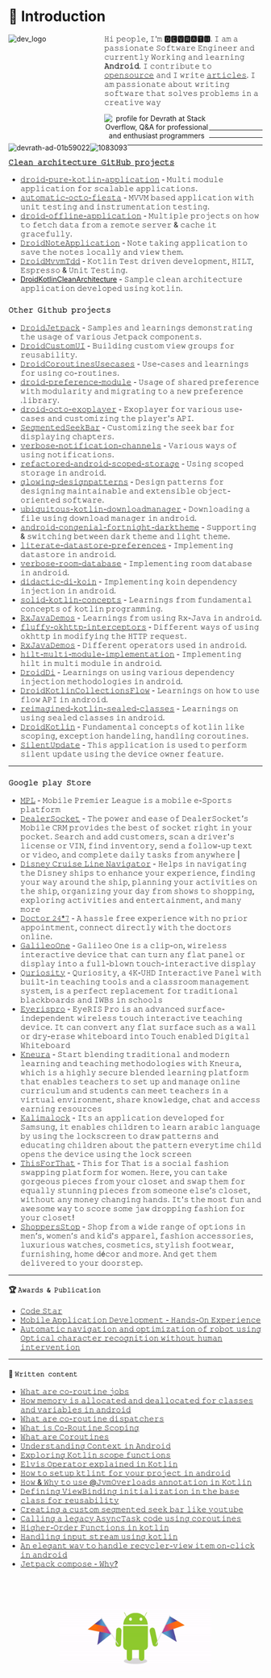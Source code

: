# 👋 Introduction

<img align="left" height="190" width="190" src="https://octodex.github.com/images/hula_loop_octodex03.gif"  alt="dev_logo"/>

𝙷𝚒 𝚙𝚎𝚘𝚙𝚕𝚎, 𝙸'𝚖 **🅳🅴🆅🆁🅰🆃🅷**. 𝙸 𝚊𝚖 𝚊 𝚙𝚊𝚜𝚜𝚒𝚘𝚗𝚊𝚝𝚎 𝚂𝚘𝚏𝚝𝚠𝚊𝚛𝚎 𝙴𝚗𝚐𝚒𝚗𝚎𝚎𝚛 𝚊𝚗𝚍 𝚌𝚞𝚛𝚛𝚎𝚗𝚝𝚕𝚢 𝚆𝚘𝚛𝚔𝚒𝚗𝚐 𝚊𝚗𝚍 𝚕𝚎𝚊𝚛𝚗𝚒𝚗𝚐 **𝙰𝚗𝚍𝚛𝚘𝚒𝚍**. 𝙸 𝚌𝚘𝚗𝚝𝚛𝚒𝚋𝚞𝚝𝚎 𝚝𝚘 [𝚘𝚙𝚎𝚗𝚜𝚘𝚞𝚛𝚌𝚎](https://stackoverflow.com/users/1083093/devrath) 𝚊𝚗𝚍 𝙸 𝚠𝚛𝚒𝚝𝚎 [𝚊𝚛𝚝𝚒𝚌𝚕𝚎𝚜](https://medium.com/@devrath.dev595). 𝙸 𝚊𝚖 𝚙𝚊𝚜𝚜𝚒𝚘𝚗𝚊𝚝𝚎 𝚊𝚋𝚘𝚞𝚝 𝚠𝚛𝚒𝚝𝚒𝚗𝚐 𝚜𝚘𝚏𝚝𝚠𝚊𝚛𝚎 𝚝𝚑𝚊𝚝 𝚜𝚘𝚕𝚟𝚎𝚜 𝚙𝚛𝚘𝚋𝚕𝚎𝚖𝚜 𝚒𝚗 𝚊 𝚌𝚛𝚎𝚊𝚝𝚒𝚟𝚎 𝚠𝚊𝚢
</br>

<p align="center"><a href="https://stackoverflow.com/users/1083093/devrath"><img align="left" src="https://stackoverflow.com/users/flair/1083093.png" width="208" height="58" alt="profile for Devrath at Stack Overflow, Q&amp;A for professional and enthusiast programmers" title="profile for Devrath at Stack Overflow, Q&amp;A for professional and enthusiast programmers"></a>
<a href="https://linkedin.com/in/devrath-ad-01b59022" target="blank"><img align="left" src="https://img.shields.io/badge/LinkedIn-0077B5?style=for-the-badge&logo=linkedin&logoColor=white" alt="devrath-ad-01b59022" /></a>
<a href="https://medium.com/@devrath.dev595" target="blank"><img align="left" src="https://img.shields.io/badge/Medium-12100E?style=for-the-badge&logo=medium&logoColor=white" alt="1083093" />
</p>
  
</br>

---
---
---

### **`𝙲𝚕𝚎𝚊𝚗 𝚊𝚛𝚌𝚑𝚒𝚝𝚎𝚌𝚝𝚞𝚛𝚎 𝙶𝚒𝚝𝙷𝚞𝚋 𝚙𝚛𝚘𝚓𝚎𝚌𝚝𝚜`**
* [𝚍𝚛𝚘𝚒𝚍-𝚙𝚞𝚛𝚎-𝚔𝚘𝚝𝚕𝚒𝚗-𝚊𝚙𝚙𝚕𝚒𝚌𝚊𝚝𝚒𝚘𝚗](https://github.com/devrath/iPrayForGod) - 𝙼𝚞𝚕𝚝𝚒 𝚖𝚘𝚍𝚞𝚕𝚎 𝚊𝚙𝚙𝚕𝚒𝚌𝚊𝚝𝚒𝚘𝚗 𝚏𝚘𝚛 𝚜𝚌𝚊𝚕𝚊𝚋𝚕𝚎 𝚊𝚙𝚙𝚕𝚒𝚌𝚊𝚝𝚒𝚘𝚗𝚜.
* [𝚊𝚞𝚝𝚘𝚖𝚊𝚝𝚒𝚌-𝚘𝚌𝚝𝚘-𝚏𝚒𝚎𝚜𝚝𝚊](https://github.com/devrath/automatic-octo-fiesta) - 𝙼𝚅𝚅𝙼 𝚋𝚊𝚜𝚎𝚍 𝚊𝚙𝚙𝚕𝚒𝚌𝚊𝚝𝚒𝚘𝚗 𝚠𝚒𝚝𝚑 𝚞𝚗𝚒𝚝 𝚝𝚎𝚜𝚝𝚒𝚗𝚐 𝚊𝚗𝚍 𝚒𝚗𝚜𝚝𝚛𝚞𝚖𝚎𝚗𝚝𝚊𝚝𝚒𝚘𝚗 𝚝𝚎𝚜𝚝𝚒𝚗𝚐.
* [𝚍𝚛𝚘𝚒𝚍-𝚘𝚏𝚏𝚕𝚒𝚗𝚎-𝚊𝚙𝚙𝚕𝚒𝚌𝚊𝚝𝚒𝚘𝚗](https://github.com/devrath/droid-offline-application) - 𝙼𝚞𝚕𝚝𝚒𝚙𝚕𝚎 𝚙𝚛𝚘𝚓𝚎𝚌𝚝𝚜 𝚘𝚗 𝚑𝚘𝚠 𝚝𝚘 𝚏𝚎𝚝𝚌𝚑 𝚍𝚊𝚝𝚊 𝚏𝚛𝚘𝚖 𝚊 𝚛𝚎𝚖𝚘𝚝𝚎 𝚜𝚎𝚛𝚟𝚎𝚛 & 𝚌𝚊𝚌𝚑𝚎 𝚒𝚝 𝚐𝚛𝚊𝚌𝚎𝚏𝚞𝚕𝚕𝚢.
* [𝙳𝚛𝚘𝚒𝚍𝙽𝚘𝚝𝚎𝙰𝚙𝚙𝚕𝚒𝚌𝚊𝚝𝚒𝚘𝚗](https://github.com/devrath/DroidNoteApplication) - 𝙽𝚘𝚝𝚎 𝚝𝚊𝚔𝚒𝚗𝚐 𝚊𝚙𝚙𝚕𝚒𝚌𝚊𝚝𝚒𝚘𝚗 𝚝𝚘 𝚜𝚊𝚟𝚎 𝚝𝚑𝚎 𝚗𝚘𝚝𝚎𝚜 𝚕𝚘𝚌𝚊𝚕𝚕𝚢 𝚊𝚗𝚍 𝚟𝚒𝚎𝚠 𝚝𝚑𝚎𝚖.
* [𝙳𝚛𝚘𝚒𝚍𝙼𝚟𝚟𝚖𝚃𝚍𝚍](https://github.com/devrath/DroidMvvmTdd) - 𝙺𝚘𝚝𝚕𝚒𝚗 𝚃𝚎𝚜𝚝 𝚍𝚛𝚒𝚟𝚎𝚗 𝚍𝚎𝚟𝚎𝚕𝚘𝚙𝚖𝚎𝚗𝚝, 𝙷𝙸𝙻𝚃, 𝙴𝚜𝚙𝚛𝚎𝚜𝚜𝚘 & 𝚄𝚗𝚒𝚝 𝚃𝚎𝚜𝚝𝚒𝚗𝚐. 
* [DroidKotlinCleanArchitecture](https://github.com/devrath/DroidKotlinCleanArchitecture) - 𝚂𝚊𝚖𝚙𝚕𝚎 𝚌𝚕𝚎𝚊𝚗 𝚊𝚛𝚌𝚑𝚒𝚝𝚎𝚌𝚝𝚞𝚛𝚎 𝚊𝚙𝚙𝚕𝚒𝚌𝚊𝚝𝚒𝚘𝚗 𝚍𝚎𝚟𝚎𝚕𝚘𝚙𝚎𝚍 𝚞𝚜𝚒𝚗𝚐 𝚔𝚘𝚝𝚕𝚒𝚗.

### **`𝙾𝚝𝚑𝚎𝚛 𝙶𝚒𝚝𝚑𝚞𝚋 𝚙𝚛𝚘𝚓𝚎𝚌𝚝𝚜`**
* [𝙳𝚛𝚘𝚒𝚍𝙹𝚎𝚝𝚙𝚊𝚌𝚔](https://github.com/devrath/DroidAndroidJetpack) - 𝚂𝚊𝚖𝚙𝚕𝚎𝚜 𝚊𝚗𝚍 𝚕𝚎𝚊𝚛𝚗𝚒𝚗𝚐𝚜 𝚍𝚎𝚖𝚘𝚗𝚜𝚝𝚛𝚊𝚝𝚒𝚗𝚐 𝚝𝚑𝚎 𝚞𝚜𝚊𝚐𝚎 𝚘𝚏 𝚟𝚊𝚛𝚒𝚘𝚞𝚜 𝙹𝚎𝚝𝚙𝚊𝚌𝚔 𝚌𝚘𝚖𝚙𝚘𝚗𝚎𝚗𝚝𝚜.
* [𝙳𝚛𝚘𝚒𝚍𝙲𝚞𝚜𝚝𝚘𝚖𝚄𝙸](https://github.com/devrath/DroidCustomUi) - 𝙱𝚞𝚒𝚕𝚍𝚒𝚗𝚐 𝚌𝚞𝚜𝚝𝚘𝚖 𝚟𝚒𝚎𝚠 𝚐𝚛𝚘𝚞𝚙𝚜 𝚏𝚘𝚛 𝚛𝚎𝚞𝚜𝚊𝚋𝚒𝚕𝚒𝚝𝚢.
* [𝙳𝚛𝚘𝚒𝚍𝙲𝚘𝚛𝚘𝚞𝚝𝚒𝚗𝚎𝚜𝚄𝚜𝚎𝚌𝚊𝚜𝚎𝚜](https://github.com/devrath/DroidCoroutinesUsecases) - 𝚄𝚜𝚎-𝚌𝚊𝚜𝚎𝚜 𝚊𝚗𝚍 𝚕𝚎𝚊𝚛𝚗𝚒𝚗𝚐𝚜 𝚏𝚘𝚛 𝚞𝚜𝚒𝚗𝚐 𝚌𝚘-𝚛𝚘𝚞𝚝𝚒𝚗𝚎𝚜. 
* [𝚍𝚛𝚘𝚒𝚍-𝚙𝚛𝚎𝚏𝚎𝚛𝚎𝚗𝚌𝚎-𝚖𝚘𝚍𝚞𝚕𝚎](https://github.com/devrath/droid-preference-module) - 𝚄𝚜𝚊𝚐𝚎 𝚘𝚏 𝚜𝚑𝚊𝚛𝚎𝚍 𝚙𝚛𝚎𝚏𝚎𝚛𝚎𝚗𝚌𝚎 𝚠𝚒𝚝𝚑 𝚖𝚘𝚍𝚞𝚕𝚊𝚛𝚒𝚝𝚢 𝚊𝚗𝚍 𝚖𝚒𝚐𝚛𝚊𝚝𝚒𝚗𝚐 𝚝𝚘 𝚊 𝚗𝚎𝚠 𝚙𝚛𝚎𝚏𝚎𝚛𝚎𝚗𝚌𝚎 .𝚕𝚒𝚋𝚛𝚊𝚛𝚢.
* [𝚍𝚛𝚘𝚒𝚍-𝚘𝚌𝚝𝚘-𝚎𝚡𝚘𝚙𝚕𝚊𝚢𝚎𝚛](https://github.com/devrath/droid-octo-exoplayer) - 𝙴𝚡𝚘𝚙𝚕𝚊𝚢𝚎𝚛 𝚏𝚘𝚛 𝚟𝚊𝚛𝚒𝚘𝚞𝚜 𝚞𝚜𝚎-𝚌𝚊𝚜𝚎𝚜 𝚊𝚗𝚍 𝚌𝚞𝚜𝚝𝚘𝚖𝚒𝚣𝚒𝚗𝚐 𝚝𝚑𝚎 𝚙𝚕𝚊𝚢𝚎𝚛'𝚜 𝙰𝙿𝙸.
* [𝚂𝚎𝚐𝚖𝚎𝚗𝚝𝚎𝚍𝚂𝚎𝚎𝚔𝙱𝚊𝚛](https://github.com/devrath/SegmentedSeekBar) - 𝙲𝚞𝚜𝚝𝚘𝚖𝚒𝚣𝚒𝚗𝚐 𝚝𝚑𝚎 𝚜𝚎𝚎𝚔 𝚋𝚊𝚛 𝚏𝚘𝚛 𝚍𝚒𝚜𝚙𝚕𝚊𝚢𝚒𝚗𝚐 𝚌𝚑𝚊𝚙𝚝𝚎𝚛𝚜.
* [𝚟𝚎𝚛𝚋𝚘𝚜𝚎-𝚗𝚘𝚝𝚒𝚏𝚒𝚌𝚊𝚝𝚒𝚘𝚗-𝚌𝚑𝚊𝚗𝚗𝚎𝚕𝚜](https://github.com/devrath/verbose-notification-channels) - 𝚅𝚊𝚛𝚒𝚘𝚞𝚜 𝚠𝚊𝚢𝚜 𝚘𝚏 𝚞𝚜𝚒𝚗𝚐 𝚗𝚘𝚝𝚒𝚏𝚒𝚌𝚊𝚝𝚒𝚘𝚗𝚜.
* [𝚛𝚎𝚏𝚊𝚌𝚝𝚘𝚛𝚎𝚍-𝚊𝚗𝚍𝚛𝚘𝚒𝚍-𝚜𝚌𝚘𝚙𝚎𝚍-𝚜𝚝𝚘𝚛𝚊𝚐𝚎](https://github.com/devrath/refactored-android-scoped-storage) - 𝚄𝚜𝚒𝚗𝚐 𝚜𝚌𝚘𝚙𝚎𝚍 𝚜𝚝𝚘𝚛𝚊𝚐𝚎 𝚒𝚗 𝚊𝚗𝚍𝚛𝚘𝚒𝚍.
* [𝚐𝚕𝚘𝚠𝚒𝚗𝚐-𝚍𝚎𝚜𝚒𝚐𝚗𝚙𝚊𝚝𝚝𝚎𝚛𝚗𝚜](https://github.com/devrath/glowing-designpatterns) - 𝙳𝚎𝚜𝚒𝚐𝚗 𝚙𝚊𝚝𝚝𝚎𝚛𝚗𝚜 𝚏𝚘𝚛 𝚍𝚎𝚜𝚒𝚐𝚗𝚒𝚗𝚐 𝚖𝚊𝚒𝚗𝚝𝚊𝚒𝚗𝚊𝚋𝚕𝚎 𝚊𝚗𝚍 𝚎𝚡𝚝𝚎𝚗𝚜𝚒𝚋𝚕𝚎 𝚘𝚋𝚓𝚎𝚌𝚝-𝚘𝚛𝚒𝚎𝚗𝚝𝚎𝚍 𝚜𝚘𝚏𝚝𝚠𝚊𝚛𝚎.
* [𝚞𝚋𝚒𝚚𝚞𝚒𝚝𝚘𝚞𝚜-𝚔𝚘𝚝𝚕𝚒𝚗-𝚍𝚘𝚠𝚗𝚕𝚘𝚊𝚍𝚖𝚊𝚗𝚊𝚐𝚎𝚛](https://github.com/devrath/ubiquitous-kotlin-downloadmanager) - 𝙳𝚘𝚠𝚗𝚕𝚘𝚊𝚍𝚒𝚗𝚐 𝚊 𝚏𝚒𝚕𝚎 𝚞𝚜𝚒𝚗𝚐 𝚍𝚘𝚠𝚗𝚕𝚘𝚊𝚍 𝚖𝚊𝚗𝚊𝚐𝚎𝚛 𝚒𝚗 𝚊𝚗𝚍𝚛𝚘𝚒𝚍.
* [𝚊𝚗𝚍𝚛𝚘𝚒𝚍-𝚌𝚘𝚗𝚐𝚎𝚗𝚒𝚊𝚕-𝚏𝚘𝚛𝚝𝚗𝚒𝚐𝚑𝚝-𝚍𝚊𝚛𝚔𝚝𝚑𝚎𝚖𝚎](https://github.com/devrath/android-congenial-fortnight-darktheme) - 𝚂𝚞𝚙𝚙𝚘𝚛𝚝𝚒𝚗𝚐 & 𝚜𝚠𝚒𝚝𝚌𝚑𝚒𝚗𝚐 𝚋𝚎𝚝𝚠𝚎𝚎𝚗 𝚍𝚊𝚛𝚔 𝚝𝚑𝚎𝚖𝚎 𝚊𝚗𝚍 𝚕𝚒𝚐𝚑𝚝 𝚝𝚑𝚎𝚖𝚎.
* [𝚕𝚒𝚝𝚎𝚛𝚊𝚝𝚎-𝚍𝚊𝚝𝚊𝚜𝚝𝚘𝚛𝚎-𝚙𝚛𝚎𝚏𝚎𝚛𝚎𝚗𝚌𝚎𝚜](https://github.com/devrath/literate-datastore-preferences) - 𝙸𝚖𝚙𝚕𝚎𝚖𝚎𝚗𝚝𝚒𝚗𝚐 𝚍𝚊𝚝𝚊𝚜𝚝𝚘𝚛𝚎 𝚒𝚗 𝚊𝚗𝚍𝚛𝚘𝚒𝚍.
* [𝚟𝚎𝚛𝚋𝚘𝚜𝚎-𝚛𝚘𝚘𝚖-𝚍𝚊𝚝𝚊𝚋𝚊𝚜𝚎](https://github.com/devrath/verbose-room-database) - 𝙸𝚖𝚙𝚕𝚎𝚖𝚎𝚗𝚝𝚒𝚗𝚐 𝚛𝚘𝚘𝚖 𝚍𝚊𝚝𝚊𝚋𝚊𝚜𝚎 𝚒𝚗 𝚊𝚗𝚍𝚛𝚘𝚒𝚍.
* [𝚍𝚒𝚍𝚊𝚌𝚝𝚒𝚌-𝚍𝚒-𝚔𝚘𝚒𝚗](https://github.com/devrath/didactic-di-koin) - 𝙸𝚖𝚙𝚕𝚎𝚖𝚎𝚗𝚝𝚒𝚗𝚐 𝚔𝚘𝚒𝚗 𝚍𝚎𝚙𝚎𝚗𝚍𝚎𝚗𝚌𝚢 𝚒𝚗𝚓𝚎𝚌𝚝𝚒𝚘𝚗 𝚒𝚗 𝚊𝚗𝚍𝚛𝚘𝚒𝚍.
* [𝚜𝚘𝚕𝚒𝚍-𝚔𝚘𝚝𝚕𝚒𝚗-𝚌𝚘𝚗𝚌𝚎𝚙𝚝𝚜](https://github.com/devrath/solid-kotlin-concepts) - 𝙻𝚎𝚊𝚛𝚗𝚒𝚗𝚐𝚜 𝚏𝚛𝚘𝚖 𝚏𝚞𝚗𝚍𝚊𝚖𝚎𝚗𝚝𝚊𝚕 𝚌𝚘𝚗𝚌𝚎𝚙𝚝𝚜 𝚘𝚏 𝚔𝚘𝚝𝚕𝚒𝚗 𝚙𝚛𝚘𝚐𝚛𝚊𝚖𝚖𝚒𝚗𝚐.
* [𝚁𝚡𝙹𝚊𝚟𝚊𝙳𝚎𝚖𝚘𝚜](https://github.com/devrath/RxJavaDemos) - 𝙻𝚎𝚊𝚛𝚗𝚒𝚗𝚐𝚜 𝚏𝚛𝚘𝚖 𝚞𝚜𝚒𝚗𝚐 𝚁𝚡-𝙹𝚊𝚟𝚊 𝚒𝚗 𝚊𝚗𝚍𝚛𝚘𝚒𝚍.
* [𝚏𝚕𝚞𝚏𝚏𝚢-𝚘𝚔𝚑𝚝𝚝𝚙-𝚒𝚗𝚝𝚎𝚛𝚌𝚎𝚙𝚝𝚘𝚛𝚜](https://github.com/devrath/fluffy-okhttp-interceptors) - 𝙳𝚒𝚏𝚏𝚎𝚛𝚎𝚗𝚝 𝚠𝚊𝚢𝚜 𝚘𝚏 𝚞𝚜𝚒𝚗𝚐 𝚘𝚔𝚑𝚝𝚝𝚙 𝚒𝚗 𝚖𝚘𝚍𝚒𝚏𝚢𝚒𝚗𝚐 𝚝𝚑𝚎 𝙷𝚃𝚃𝙿 𝚛𝚎𝚚𝚞𝚎𝚜𝚝.
* [𝚁𝚡𝙹𝚊𝚟𝚊𝙳𝚎𝚖𝚘𝚜](https://github.com/devrath/fuzzy-reactive-kotlin) - 𝙳𝚒𝚏𝚏𝚎𝚛𝚎𝚗𝚝 𝚘𝚙𝚎𝚛𝚊𝚝𝚘𝚛𝚜 𝚞𝚜𝚎𝚍 𝚒𝚗 𝚊𝚗𝚍𝚛𝚘𝚒𝚍.
* [𝚑𝚒𝚕𝚝-𝚖𝚞𝚕𝚝𝚒-𝚖𝚘𝚍𝚞𝚕𝚎-𝚒𝚖𝚙𝚕𝚎𝚖𝚎𝚗𝚝𝚊𝚝𝚒𝚘𝚗](https://github.com/devrath/hilt-multi-module-implementation) - 𝙸𝚖𝚙𝚕𝚎𝚖𝚎𝚗𝚝𝚒𝚗𝚐 𝚑𝚒𝚕𝚝 𝚒𝚗 𝚖𝚞𝚕𝚝𝚒 𝚖𝚘𝚍𝚞𝚕𝚎 𝚒𝚗 𝚊𝚗𝚍𝚛𝚘𝚒𝚍.
* [𝙳𝚛𝚘𝚒𝚍𝙳𝚒](https://github.com/devrath/DroidDi) - 𝙻𝚎𝚊𝚛𝚗𝚒𝚗𝚐𝚜 𝚘𝚗 𝚞𝚜𝚒𝚗𝚐 𝚟𝚊𝚛𝚒𝚘𝚞𝚜 𝚍𝚎𝚙𝚎𝚗𝚍𝚎𝚗𝚌𝚢 𝚒𝚗𝚓𝚎𝚌𝚝𝚒𝚘𝚗 𝚖𝚎𝚝𝚑𝚘𝚍𝚘𝚕𝚘𝚐𝚒𝚎𝚜 𝚒𝚗 𝚊𝚗𝚍𝚛𝚘𝚒𝚍.
* [𝙳𝚛𝚘𝚒𝚍𝙺𝚘𝚝𝚕𝚒𝚗𝙲𝚘𝚕𝚕𝚎𝚌𝚝𝚒𝚘𝚗𝚜𝙵𝚕𝚘𝚠](https://github.com/devrath/DroidKotlinCollectionsFlow) - 𝙻𝚎𝚊𝚛𝚗𝚒𝚗𝚐𝚜 𝚘𝚗 𝚑𝚘𝚠 𝚝𝚘 𝚞𝚜𝚎 𝚏𝚕𝚘𝚠 𝙰𝙿𝙸 𝚒𝚗 𝚊𝚗𝚍𝚛𝚘𝚒𝚍.
* [𝚛𝚎𝚒𝚖𝚊𝚐𝚒𝚗𝚎𝚍-𝚔𝚘𝚝𝚕𝚒𝚗-𝚜𝚎𝚊𝚕𝚎𝚍-𝚌𝚕𝚊𝚜𝚜𝚎𝚜](https://github.com/devrath/reimagined-kotlin-sealed-classes) - 𝙻𝚎𝚊𝚛𝚗𝚒𝚗𝚐𝚜 𝚘𝚗 𝚞𝚜𝚒𝚗𝚐 𝚜𝚎𝚊𝚕𝚎𝚍 𝚌𝚕𝚊𝚜𝚜𝚎𝚜 𝚒𝚗 𝚊𝚗𝚍𝚛𝚘𝚒𝚍.
* [𝙳𝚛𝚘𝚒𝚍𝙺𝚘𝚝𝚕𝚒𝚗](https://github.com/devrath/DroidKotlin) - 𝙵𝚞𝚗𝚍𝚊𝚖𝚎𝚗𝚝𝚊𝚕 𝚌𝚘𝚗𝚌𝚎𝚙𝚝𝚜 𝚘𝚏 𝚔𝚘𝚝𝚕𝚒𝚗 𝚕𝚒𝚔𝚎 𝚜𝚌𝚘𝚙𝚒𝚗𝚐, 𝚎𝚡𝚌𝚎𝚙𝚝𝚒𝚘𝚗 𝚑𝚊𝚗𝚍𝚎𝚕𝚒𝚗𝚐, 𝚑𝚊𝚗𝚍𝚕𝚒𝚗𝚐 𝚌𝚘𝚛𝚘𝚞𝚝𝚒𝚗𝚎𝚜.
* [𝚂𝚒𝚕𝚎𝚗𝚝𝚄𝚙𝚍𝚊𝚝𝚎](https://github.com/devrath/SilentUpdate) - 𝚃𝚑𝚒𝚜 𝚊𝚙𝚙𝚕𝚒𝚌𝚊𝚝𝚒𝚘𝚗 𝚒𝚜 𝚞𝚜𝚎𝚍 𝚝𝚘 𝚙𝚎𝚛𝚏𝚘𝚛𝚖 𝚜𝚒𝚕𝚎𝚗𝚝 𝚞𝚙𝚍𝚊𝚝𝚎 𝚞𝚜𝚒𝚗𝚐 𝚝𝚑𝚎 𝚍𝚎𝚟𝚒𝚌𝚎 𝚘𝚠𝚗𝚎𝚛 𝚏𝚎𝚊𝚝𝚞𝚛𝚎.

---

### **`𝙶𝚘𝚘𝚐𝚕𝚎 𝚙𝚕𝚊𝚢 𝚂𝚝𝚘𝚛𝚎`**

* [𝙼𝙿𝙻](https://www.mpl.live/) - 𝙼𝚘𝚋𝚒𝚕𝚎 𝙿𝚛𝚎𝚖𝚒𝚎𝚛 𝙻𝚎𝚊𝚐𝚞𝚎 𝚒𝚜 𝚊 𝚖𝚘𝚋𝚒𝚕𝚎 𝚎-𝚂𝚙𝚘𝚛𝚝𝚜 𝚙𝚕𝚊𝚝𝚏𝚘𝚛𝚖
* [𝙳𝚎𝚊𝚕𝚎𝚛𝚂𝚘𝚌𝚔𝚎𝚝](https://play.google.com/store/apps/details?id=com.dealersocket.crm&hl=en_IN&gl=US) - 𝚃𝚑𝚎 𝚙𝚘𝚠𝚎𝚛 𝚊𝚗𝚍 𝚎𝚊𝚜𝚎 𝚘𝚏 𝙳𝚎𝚊𝚕𝚎𝚛𝚂𝚘𝚌𝚔𝚎𝚝’𝚜 𝙼𝚘𝚋𝚒𝚕𝚎 𝙲𝚁𝙼 𝚙𝚛𝚘𝚟𝚒𝚍𝚎𝚜 𝚝𝚑𝚎 𝚋𝚎𝚜𝚝 𝚘𝚏 𝚜𝚘𝚌𝚔𝚎𝚝 𝚛𝚒𝚐𝚑𝚝 𝚒𝚗 𝚢𝚘𝚞𝚛 𝚙𝚘𝚌𝚔𝚎𝚝. 𝚂𝚎𝚊𝚛𝚌𝚑 𝚊𝚗𝚍 𝚊𝚍𝚍 𝚌𝚞𝚜𝚝𝚘𝚖𝚎𝚛𝚜, 𝚜𝚌𝚊𝚗 𝚊 𝚍𝚛𝚒𝚟𝚎𝚛'𝚜 𝚕𝚒𝚌𝚎𝚗𝚜𝚎 𝚘𝚛 𝚅𝙸𝙽, 𝚏𝚒𝚗𝚍 𝚒𝚗𝚟𝚎𝚗𝚝𝚘𝚛𝚢, 𝚜𝚎𝚗𝚍 𝚊 𝚏𝚘𝚕𝚕𝚘𝚠-𝚞𝚙 𝚝𝚎𝚡𝚝 𝚘𝚛 𝚟𝚒𝚍𝚎𝚘, 𝚊𝚗𝚍 𝚌𝚘𝚖𝚙𝚕𝚎𝚝𝚎 𝚍𝚊𝚒𝚕𝚢 𝚝𝚊𝚜𝚔𝚜 𝚏𝚛𝚘𝚖 𝚊𝚗𝚢𝚠𝚑𝚎𝚛𝚎 |
* [𝙳𝚒𝚜𝚗𝚎𝚢 𝙲𝚛𝚞𝚒𝚜𝚎 𝙻𝚒𝚗𝚎 𝙽𝚊𝚟𝚒𝚐𝚊𝚝𝚘𝚛](https://play.google.com/store/apps/details?id=com.disney.cruise.sept_goo&hl=en_US) - 𝙷𝚎𝚕𝚙𝚜 𝚒𝚗 𝚗𝚊𝚟𝚒𝚐𝚊𝚝𝚒𝚗𝚐 𝚝𝚑𝚎 𝙳𝚒𝚜𝚗𝚎𝚢 𝚜𝚑𝚒𝚙𝚜 𝚝𝚘 𝚎𝚗𝚑𝚊𝚗𝚌𝚎 𝚢𝚘𝚞𝚛 𝚎𝚡𝚙𝚎𝚛𝚒𝚎𝚗𝚌𝚎, 𝚏𝚒𝚗𝚍𝚒𝚗𝚐 𝚢𝚘𝚞𝚛 𝚠𝚊𝚢 𝚊𝚛𝚘𝚞𝚗𝚍 𝚝𝚑𝚎 𝚜𝚑𝚒𝚙, 𝚙𝚕𝚊𝚗𝚗𝚒𝚗𝚐 𝚢𝚘𝚞𝚛 𝚊𝚌𝚝𝚒𝚟𝚒𝚝𝚒𝚎𝚜 𝚘𝚗 𝚝𝚑𝚎 𝚜𝚑𝚒𝚙, 𝚘𝚛𝚐𝚊𝚗𝚒𝚣𝚒𝚗𝚐 𝚢𝚘𝚞𝚛 𝚍𝚊𝚢 𝚏𝚛𝚘𝚖 𝚜𝚑𝚘𝚠𝚜 𝚝𝚘 𝚜𝚑𝚘𝚙𝚙𝚒𝚗𝚐, 𝚎𝚡𝚙𝚕𝚘𝚛𝚒𝚗𝚐 𝚊𝚌𝚝𝚒𝚟𝚒𝚝𝚒𝚎𝚜 𝚊𝚗𝚍 𝚎𝚗𝚝𝚎𝚛𝚝𝚊𝚒𝚗𝚖𝚎𝚗𝚝, 𝚊𝚗𝚍 𝚖𝚊𝚗𝚢 𝚖𝚘𝚛𝚎
* [𝙳𝚘𝚌𝚝𝚘𝚛 𝟸𝟺*𝟽](https://play.google.com/store/apps/details?id=com.doctor247.patient&hl=en_US) - 𝙰 𝚑𝚊𝚜𝚜𝚕𝚎 𝚏𝚛𝚎𝚎 𝚎𝚡𝚙𝚎𝚛𝚒𝚎𝚗𝚌𝚎 𝚠𝚒𝚝𝚑 𝚗𝚘 𝚙𝚛𝚒𝚘𝚛 𝚊𝚙𝚙𝚘𝚒𝚗𝚝𝚖𝚎𝚗𝚝, 𝚌𝚘𝚗𝚗𝚎𝚌𝚝 𝚍𝚒𝚛𝚎𝚌𝚝𝚕𝚢 𝚠𝚒𝚝𝚑 𝚝𝚑𝚎 𝚍𝚘𝚌𝚝𝚘𝚛𝚜 𝚘𝚗𝚕𝚒𝚗𝚎.
* [𝙶𝚊𝚕𝚒𝚕𝚎𝚘𝙾𝚗𝚎](https://en.cybernetyx.com/galileoonepage/) - 𝙶𝚊𝚕𝚒𝚕𝚎𝚘 𝙾𝚗𝚎 𝚒𝚜 𝚊 𝚌𝚕𝚒𝚙-𝚘𝚗, 𝚠𝚒𝚛𝚎𝚕𝚎𝚜𝚜 𝚒𝚗𝚝𝚎𝚛𝚊𝚌𝚝𝚒𝚟𝚎 𝚍𝚎𝚟𝚒𝚌𝚎 𝚝𝚑𝚊𝚝 𝚌𝚊𝚗 𝚝𝚞𝚛𝚗 𝚊𝚗𝚢 𝚏𝚕𝚊𝚝 𝚙𝚊𝚗𝚎𝚕 𝚘𝚛 𝚍𝚒𝚜𝚙𝚕𝚊𝚢 𝚒𝚗𝚝𝚘 𝚊 𝚏𝚞𝚕𝚕-𝚋𝚕𝚘𝚠𝚗 𝚝𝚘𝚞𝚌𝚑-𝚒𝚗𝚝𝚎𝚛𝚊𝚌𝚝𝚒𝚟𝚎 𝚍𝚒𝚜𝚙𝚕𝚊𝚢
* [𝚀𝚞𝚛𝚒𝚘𝚜𝚒𝚝𝚢](https://en.cybernetyx.com/quriositypage/) - 𝚀𝚞𝚛𝚒𝚘𝚜𝚒𝚝𝚢, 𝚊 𝟺𝙺-𝚄𝙷𝙳 𝙸𝚗𝚝𝚎𝚛𝚊𝚌𝚝𝚒𝚟𝚎 𝙿𝚊𝚗𝚎𝚕 𝚠𝚒𝚝𝚑 𝚋𝚞𝚒𝚕𝚝-𝚒𝚗 𝚝𝚎𝚊𝚌𝚑𝚒𝚗𝚐 𝚝𝚘𝚘𝚕𝚜 𝚊𝚗𝚍 𝚊 𝚌𝚕𝚊𝚜𝚜𝚛𝚘𝚘𝚖 𝚖𝚊𝚗𝚊𝚐𝚎𝚖𝚎𝚗𝚝 𝚜𝚢𝚜𝚝𝚎𝚖, 𝚒𝚜 𝚊 𝚙𝚎𝚛𝚏𝚎𝚌𝚝 𝚛𝚎𝚙𝚕𝚊𝚌𝚎𝚖𝚎𝚗𝚝 𝚏𝚘𝚛 𝚝𝚛𝚊𝚍𝚒𝚝𝚒𝚘𝚗𝚊𝚕 𝚋𝚕𝚊𝚌𝚔𝚋𝚘𝚊𝚛𝚍𝚜 𝚊𝚗𝚍 𝙸𝚆𝙱𝚜 𝚒𝚗 𝚜𝚌𝚑𝚘𝚘𝚕𝚜
* [𝙴𝚢𝚎𝚛𝚒𝚜𝚙𝚛𝚘](https://en.cybernetyx.com/eyerisproppage/) - 𝙴𝚢𝚎𝚁𝙸𝚂 𝙿𝚛𝚘 𝚒𝚜 𝚊𝚗 𝚊𝚍𝚟𝚊𝚗𝚌𝚎𝚍 𝚜𝚞𝚛𝚏𝚊𝚌𝚎-𝚒𝚗𝚍𝚎𝚙𝚎𝚗𝚍𝚎𝚗𝚝 𝚠𝚒𝚛𝚎𝚕𝚎𝚜𝚜 𝚝𝚘𝚞𝚌𝚑 𝚒𝚗𝚝𝚎𝚛𝚊𝚌𝚝𝚒𝚟𝚎 𝚝𝚎𝚊𝚌𝚑𝚒𝚗𝚐 𝚍𝚎𝚟𝚒𝚌𝚎. 𝙸𝚝 𝚌𝚊𝚗 𝚌𝚘𝚗𝚟𝚎𝚛𝚝 𝚊𝚗𝚢 𝚏𝚕𝚊𝚝 𝚜𝚞𝚛𝚏𝚊𝚌𝚎 𝚜𝚞𝚌𝚑 𝚊𝚜 𝚊 𝚠𝚊𝚕𝚕 𝚘𝚛 𝚍𝚛𝚢-𝚎𝚛𝚊𝚜𝚎 𝚠𝚑𝚒𝚝𝚎𝚋𝚘𝚊𝚛𝚍 𝚒𝚗𝚝𝚘 𝚃𝚘𝚞𝚌𝚑 𝚎𝚗𝚊𝚋𝚕𝚎𝚍 𝙳𝚒𝚐𝚒𝚝𝚊𝚕 𝚆𝚑𝚒𝚝𝚎𝚋𝚘𝚊𝚛𝚍
* [𝙺𝚗𝚎𝚞𝚛𝚊](https://play.google.com/store/apps/details?id=com.cnx.kneurateach&hl=en_US) - 𝚂𝚝𝚊𝚛𝚝 𝚋𝚕𝚎𝚗𝚍𝚒𝚗𝚐 𝚝𝚛𝚊𝚍𝚒𝚝𝚒𝚘𝚗𝚊𝚕 𝚊𝚗𝚍 𝚖𝚘𝚍𝚎𝚛𝚗 𝚕𝚎𝚊𝚛𝚗𝚒𝚗𝚐 𝚊𝚗𝚍 𝚝𝚎𝚊𝚌𝚑𝚒𝚗𝚐 𝚖𝚎𝚝𝚑𝚘𝚍𝚘𝚕𝚘𝚐𝚒𝚎𝚜 𝚠𝚒𝚝𝚑 𝙺𝚗𝚎𝚞𝚛𝚊, 𝚠𝚑𝚒𝚌𝚑 𝚒𝚜 𝚊 𝚑𝚒𝚐𝚑𝚕𝚢 𝚜𝚎𝚌𝚞𝚛𝚎 𝚋𝚕𝚎𝚗𝚍𝚎𝚍 𝚕𝚎𝚊𝚛𝚗𝚒𝚗𝚐 𝚙𝚕𝚊𝚝𝚏𝚘𝚛𝚖 𝚝𝚑𝚊𝚝 𝚎𝚗𝚊𝚋𝚕𝚎𝚜 𝚝𝚎𝚊𝚌𝚑𝚎𝚛𝚜 𝚝𝚘 𝚜𝚎𝚝 𝚞𝚙 𝚊𝚗𝚍 𝚖𝚊𝚗𝚊𝚐𝚎 𝚘𝚗𝚕𝚒𝚗𝚎 𝚌𝚞𝚛𝚛𝚒𝚌𝚞𝚕𝚞𝚖 𝚊𝚗𝚍 𝚜𝚝𝚞𝚍𝚎𝚗𝚝𝚜 𝚌𝚊𝚗 𝚖𝚎𝚎𝚝 𝚝𝚎𝚊𝚌𝚑𝚎𝚛𝚜 𝚒𝚗 𝚊 𝚟𝚒𝚛𝚝𝚞𝚊𝚕 𝚎𝚗𝚟𝚒𝚛𝚘𝚗𝚖𝚎𝚗𝚝, 𝚜𝚑𝚊𝚛𝚎 𝚔𝚗𝚘𝚠𝚕𝚎𝚍𝚐𝚎, 𝚌𝚑𝚊𝚝 𝚊𝚗𝚍 𝚊𝚌𝚌𝚎𝚜𝚜 𝚎𝚊𝚛𝚗𝚒𝚗𝚐 𝚛𝚎𝚜𝚘𝚞𝚛𝚌𝚎𝚜
* [𝙺𝚊𝚕𝚒𝚖𝚊𝚕𝚘𝚌𝚔](https://www.youtube.com/watch?v=_ulqN586tgk) - 𝙸𝚝𝚜 𝚊𝚗 𝚊𝚙𝚙𝚕𝚒𝚌𝚊𝚝𝚒𝚘𝚗 𝚍𝚎𝚟𝚎𝚕𝚘𝚙𝚎𝚍 𝚏𝚘𝚛 𝚂𝚊𝚖𝚜𝚞𝚗𝚐, 𝚒𝚝 𝚎𝚗𝚊𝚋𝚕𝚎𝚜 𝚌𝚑𝚒𝚕𝚍𝚛𝚎𝚗 𝚝𝚘 𝚕𝚎𝚊𝚛𝚗 𝚊𝚛𝚊𝚋𝚒𝚌 𝚕𝚊𝚗𝚐𝚞𝚊𝚐𝚎 𝚋𝚢 𝚞𝚜𝚒𝚗𝚐 𝚝𝚑𝚎 𝚕𝚘𝚌𝚔𝚜𝚌𝚛𝚎𝚎𝚗 𝚝𝚘 𝚍𝚛𝚊𝚠 𝚙𝚊𝚝𝚝𝚎𝚛𝚗𝚜 𝚊𝚗𝚍 𝚎𝚍𝚞𝚌𝚊𝚝𝚒𝚗𝚐 𝚌𝚑𝚒𝚕𝚍𝚛𝚎𝚗 𝚊𝚋𝚘𝚞𝚝 𝚝𝚑𝚎 𝚙𝚊𝚝𝚝𝚎𝚛𝚗 𝚎𝚟𝚎𝚛𝚢𝚝𝚒𝚖𝚎 𝚌𝚑𝚒𝚕𝚍 𝚘𝚙𝚎𝚗𝚜 𝚝𝚑𝚎 𝚍𝚎𝚟𝚒𝚌𝚎 𝚞𝚜𝚒𝚗𝚐 𝚝𝚑𝚎 𝚕𝚘𝚌𝚔 𝚜𝚌𝚛𝚎𝚎𝚗
* [𝚃𝚑𝚒𝚜𝙵𝚘𝚛𝚃𝚑𝚊𝚝](https://play.google.com/store/apps/details?id=com.sparklin.tft&hl=en_US) - 𝚃𝚑𝚒𝚜 𝚏𝚘𝚛 𝚃𝚑𝚊𝚝 𝚒𝚜 𝚊 𝚜𝚘𝚌𝚒𝚊𝚕 𝚏𝚊𝚜𝚑𝚒𝚘𝚗 𝚜𝚠𝚊𝚙𝚙𝚒𝚗𝚐 𝚙𝚕𝚊𝚝𝚏𝚘𝚛𝚖 𝚏𝚘𝚛 𝚠𝚘𝚖𝚎𝚗. 𝙷𝚎𝚛𝚎, 𝚢𝚘𝚞 𝚌𝚊𝚗 𝚝𝚊𝚔𝚎 𝚐𝚘𝚛𝚐𝚎𝚘𝚞𝚜 𝚙𝚒𝚎𝚌𝚎𝚜 𝚏𝚛𝚘𝚖 𝚢𝚘𝚞𝚛 𝚌𝚕𝚘𝚜𝚎𝚝 𝚊𝚗𝚍 𝚜𝚠𝚊𝚙 𝚝𝚑𝚎𝚖 𝚏𝚘𝚛 𝚎𝚚𝚞𝚊𝚕𝚕𝚢 𝚜𝚝𝚞𝚗𝚗𝚒𝚗𝚐 𝚙𝚒𝚎𝚌𝚎𝚜 𝚏𝚛𝚘𝚖 𝚜𝚘𝚖𝚎𝚘𝚗𝚎 𝚎𝚕𝚜𝚎’𝚜 𝚌𝚕𝚘𝚜𝚎𝚝, 𝚠𝚒𝚝𝚑𝚘𝚞𝚝 𝚊𝚗𝚢 𝚖𝚘𝚗𝚎𝚢 𝚌𝚑𝚊𝚗𝚐𝚒𝚗𝚐 𝚑𝚊𝚗𝚍𝚜. 𝙸𝚝'𝚜 𝚝𝚑𝚎 𝚖𝚘𝚜𝚝 𝚏𝚞𝚗 𝚊𝚗𝚍 𝚊𝚠𝚎𝚜𝚘𝚖𝚎 𝚠𝚊𝚢 𝚝𝚘 𝚜𝚌𝚘𝚛𝚎 𝚜𝚘𝚖𝚎 𝚓𝚊𝚠 𝚍𝚛𝚘𝚙𝚙𝚒𝚗𝚐 𝚏𝚊𝚜𝚑𝚒𝚘𝚗 𝚏𝚘𝚛 𝚢𝚘𝚞𝚛 𝚌𝚕𝚘𝚜𝚎𝚝!
* [𝚂𝚑𝚘𝚙𝚙𝚎𝚛𝚜𝚂𝚝𝚘𝚙](https://play.google.com/store/apps/details?id=shoppersstop.shoppersstop&hl=en_US) - 𝚂𝚑𝚘𝚙 𝚏𝚛𝚘𝚖 𝚊 𝚠𝚒𝚍𝚎 𝚛𝚊𝚗𝚐𝚎 𝚘𝚏 𝚘𝚙𝚝𝚒𝚘𝚗𝚜 𝚒𝚗 𝚖𝚎𝚗’𝚜, 𝚠𝚘𝚖𝚎𝚗’𝚜 𝚊𝚗𝚍 𝚔𝚒𝚍'𝚜 𝚊𝚙𝚙𝚊𝚛𝚎𝚕, 𝚏𝚊𝚜𝚑𝚒𝚘𝚗 𝚊𝚌𝚌𝚎𝚜𝚜𝚘𝚛𝚒𝚎𝚜, 𝚕𝚞𝚡𝚞𝚛𝚒𝚘𝚞𝚜 𝚠𝚊𝚝𝚌𝚑𝚎𝚜, 𝚌𝚘𝚜𝚖𝚎𝚝𝚒𝚌𝚜, 𝚜𝚝𝚢𝚕𝚒𝚜𝚑 𝚏𝚘𝚘𝚝𝚠𝚎𝚊𝚛, 𝚏𝚞𝚛𝚗𝚒𝚜𝚑𝚒𝚗𝚐, 𝚑𝚘𝚖𝚎 𝚍é𝚌𝚘𝚛 𝚊𝚗𝚍 𝚖𝚘𝚛𝚎. 𝙰𝚗𝚍 𝚐𝚎𝚝 𝚝𝚑𝚎𝚖 𝚍𝚎𝚕𝚒𝚟𝚎𝚛𝚎𝚍 𝚝𝚘 𝚢𝚘𝚞𝚛 𝚍𝚘𝚘𝚛𝚜𝚝𝚎𝚙.

---

#### 🏆 ``𝙰𝚠𝚊𝚛𝚍𝚜 & 𝙿𝚞𝚋𝚕𝚒𝚌𝚊𝚝𝚒𝚘𝚗``
* [𝙲𝚘𝚍𝚎 𝚂𝚝𝚊𝚛](https://www.linkedin.com/in/devrath-ad-01b59022/details/honors/)
* [𝙼𝚘𝚋𝚒𝚕𝚎 𝙰𝚙𝚙𝚕𝚒𝚌𝚊𝚝𝚒𝚘𝚗 𝙳𝚎𝚟𝚎𝚕𝚘𝚙𝚖𝚎𝚗𝚝 - 𝙷𝚊𝚗𝚍𝚜-𝙾𝚗 𝙴𝚡𝚙𝚎𝚛𝚒𝚎𝚗𝚌𝚎](https://www.linkedin.com/in/devrath-ad-01b59022/details/honors/)
* [𝙰𝚞𝚝𝚘𝚖𝚊𝚝𝚒𝚌 𝚗𝚊𝚟𝚒𝚐𝚊𝚝𝚒𝚘𝚗 𝚊𝚗𝚍 𝚘𝚙𝚝𝚒𝚖𝚒𝚣𝚊𝚝𝚒𝚘𝚗 𝚘𝚏 𝚛𝚘𝚋𝚘𝚝 𝚞𝚜𝚒𝚗𝚐 𝙾𝚙𝚝𝚒𝚌𝚊𝚕 𝚌𝚑𝚊𝚛𝚊𝚌𝚝𝚎𝚛 𝚛𝚎𝚌𝚘𝚐𝚗𝚒𝚝𝚒𝚘𝚗 𝚠𝚒𝚝𝚑𝚘𝚞𝚝 𝚑𝚞𝚖𝚊𝚗 𝚒𝚗𝚝𝚎𝚛𝚟𝚎𝚗𝚝𝚒𝚘𝚗](https://www.linkedin.com/in/devrath-ad-01b59022/details/publications/)

---

#### 📝 ``𝚆𝚛𝚒𝚝𝚝𝚎𝚗 𝚌𝚘𝚗𝚝𝚎𝚗𝚝``
* [𝚆𝚑𝚊𝚝 𝚊𝚛𝚎 𝚌𝚘-𝚛𝚘𝚞𝚝𝚒𝚗𝚎 𝚓𝚘𝚋𝚜](https://medium.com/@devrath.dev595/what-are-co-routine-jobs-6313b0abacb9)
* [𝙷𝚘𝚠 𝚖𝚎𝚖𝚘𝚛𝚢 𝚒𝚜 𝚊𝚕𝚕𝚘𝚌𝚊𝚝𝚎𝚍 𝚊𝚗𝚍 𝚍𝚎𝚊𝚕𝚕𝚘𝚌𝚊𝚝𝚎𝚍 𝚏𝚘𝚛 𝚌𝚕𝚊𝚜𝚜𝚎𝚜 𝚊𝚗𝚍 𝚟𝚊𝚛𝚒𝚊𝚋𝚕𝚎𝚜 𝚒𝚗 𝚊𝚗𝚍𝚛𝚘𝚒𝚍](https://medium.com/@devrath.dev595/how-memory-is-allocated-and-deallocated-for-classes-and-variables-in-android-269d84111b15)
* [𝚆𝚑𝚊𝚝 𝚊𝚛𝚎 𝚌𝚘-𝚛𝚘𝚞𝚝𝚒𝚗𝚎 𝚍𝚒𝚜𝚙𝚊𝚝𝚌𝚑𝚎𝚛𝚜](https://medium.com/@devrath.dev595/what-are-co-routine-dispatchers-cafd4adae800)
* [𝚆𝚑𝚊𝚝 𝚒𝚜 𝙲𝚘-𝚁𝚘𝚞𝚝𝚒𝚗𝚎 𝚂𝚌𝚘𝚙𝚒𝚗𝚐](https://medium.com/@devrath.dev595/what-is-co-routine-scoping-792a2552d067)
* [𝚆𝚑𝚊𝚝 𝚊𝚛𝚎 𝙲𝚘𝚛𝚘𝚞𝚝𝚒𝚗𝚎𝚜](https://medium.com/@devrath.dev595/what-are-coroutines-f85b20d4981d)
* [𝚄𝚗𝚍𝚎𝚛𝚜𝚝𝚊𝚗𝚍𝚒𝚗𝚐 𝙲𝚘𝚗𝚝𝚎𝚡𝚝 𝚒𝚗 𝙰𝚗𝚍𝚛𝚘𝚒𝚍](https://medium.com/@devrath.dev595/understanding-context-in-android-15cbb6cc9b49)
* [𝙴𝚡𝚙𝚕𝚘𝚛𝚒𝚗𝚐 𝙺𝚘𝚝𝚕𝚒𝚗 𝚜𝚌𝚘𝚙𝚎 𝚏𝚞𝚗𝚌𝚝𝚒𝚘𝚗𝚜](https://medium.com/@devrath.dev595/explaining-kotlin-scope-functions-277e597b6b31)
* [𝙴𝚕𝚟𝚒𝚜 𝙾𝚙𝚎𝚛𝚊𝚝𝚘𝚛 𝚎𝚡𝚙𝚕𝚊𝚒𝚗𝚎𝚍 𝚒𝚗 𝙺𝚘𝚝𝚕𝚒𝚗](https://medium.com/@devrath.dev595/elvis-operator-explained-in-kotlin-1d1a0ebf8307)
* [𝙷𝚘𝚠 𝚝𝚘 𝚜𝚎𝚝𝚞𝚙 𝚔𝚝𝚕𝚒𝚗𝚝 𝚏𝚘𝚛 𝚢𝚘𝚞𝚛 𝚙𝚛𝚘𝚓𝚎𝚌𝚝 𝚒𝚗 𝚊𝚗𝚍𝚛𝚘𝚒𝚍](https://medium.com/@devrath.dev595/how-to-setup-ktlint-for-your-project-in-android-ea7093ea908b)
* [𝙷𝚘𝚠 & 𝚆𝚑𝚢 𝚝𝚘 𝚞𝚜𝚎 @𝙹𝚟𝚖𝙾𝚟𝚎𝚛𝚕𝚘𝚊𝚍𝚜 𝚊𝚗𝚗𝚘𝚝𝚊𝚝𝚒𝚘𝚗 𝚒𝚗 𝙺𝚘𝚝𝚕𝚒𝚗](https://medium.com/@devrath.dev595/how-and-whto-use-jvmoverloads-annotation-in-kotlin-73809e7fbd50)
* [𝙳𝚎𝚏𝚒𝚗𝚒𝚗𝚐 𝚅𝚒𝚎𝚠𝙱𝚒𝚗𝚍𝚒𝚗𝚐 𝚒𝚗𝚒𝚝𝚒𝚊𝚕𝚒𝚣𝚊𝚝𝚒𝚘𝚗 𝚒𝚗 𝚝𝚑𝚎 𝚋𝚊𝚜𝚎 𝚌𝚕𝚊𝚜𝚜 𝚏𝚘𝚛 𝚛𝚎𝚞𝚜𝚊𝚋𝚒𝚕𝚒𝚝𝚢](https://medium.com/@devrath.dev595/defining-viewbinding-initialization-in-the-base-class-for-reusability-99ae5cb1ece7)
* [𝙲𝚛𝚎𝚊𝚝𝚒𝚗𝚐 𝚊 𝚌𝚞𝚜𝚝𝚘𝚖 𝚜𝚎𝚐𝚖𝚎𝚗𝚝𝚎𝚍 𝚜𝚎𝚎𝚔 𝚋𝚊𝚛 𝚕𝚒𝚔𝚎 𝚢𝚘𝚞𝚝𝚞𝚋𝚎](https://medium.com/@devrath.dev595/creating-a-custom-segmented-seek-bar-like-youtube-624b4ffc9f25)
* [𝙲𝚊𝚕𝚕𝚒𝚗𝚐 𝚊 𝚕𝚎𝚐𝚊𝚌𝚢 𝙰𝚜𝚢𝚗𝚌𝚃𝚊𝚜𝚔 𝚌𝚘𝚍𝚎 𝚞𝚜𝚒𝚗𝚐 𝚌𝚘𝚛𝚘𝚞𝚝𝚒𝚗𝚎𝚜](https://medium.com/@devrath.dev595/calling-a-legacy-asynctask-code-using-coroutines-5ca86cfe36c7)
* [𝙷𝚒𝚐𝚑𝚎𝚛-𝙾𝚛𝚍𝚎𝚛 𝙵𝚞𝚗𝚌𝚝𝚒𝚘𝚗𝚜 𝚒𝚗 𝚔𝚘𝚝𝚕𝚒𝚗](https://medium.com/@devrath.dev595/higher-order-functions-in-kotlin-ecda7852a8f5)
* [𝙷𝚊𝚗𝚍𝚕𝚒𝚗𝚐 𝚒𝚗𝚙𝚞𝚝 𝚜𝚝𝚛𝚎𝚊𝚖 𝚞𝚜𝚒𝚗𝚐 𝚔𝚘𝚝𝚕𝚒𝚗](https://medium.com/@devrath.dev595/handling-input-stream-using-kotlin-dbc404f03967)
* [𝙰𝚗 𝚎𝚕𝚎𝚐𝚊𝚗𝚝 𝚠𝚊𝚢 𝚝𝚘 𝚑𝚊𝚗𝚍𝚕𝚎 𝚛𝚎𝚌𝚢𝚌𝚕𝚎𝚛-𝚟𝚒𝚎𝚠 𝚒𝚝𝚎𝚖 𝚘𝚗-𝚌𝚕𝚒𝚌𝚔 𝚒𝚗 𝚊𝚗𝚍𝚛𝚘𝚒𝚍](https://medium.com/@devrath.dev595/an-elegant-way-to-handle-recycler-view-item-on-click-in-android-d011c95e2953)
* [𝙹𝚎𝚝𝚙𝚊𝚌𝚔 𝚌𝚘𝚖𝚙𝚘𝚜𝚎 - 𝚆𝚑𝚢?](https://medium.com/@devrath.dev595/jetpack-compose-why-e3f660f183cd)

<p align="center"><img src="https://github.com/devrath/devrath/blob/master/images/android-kotlin.gif" height="190" width="300"/></p>
